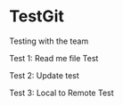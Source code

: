 # TestGit
Testing with the team
 
 
 Test 1: Read me file
 Test

Test 2: Update test

Test 3: Local to Remote
Test
